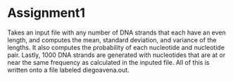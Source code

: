 # Assignment1
Takes an input file with any number of DNA strands that each have an even length, and computes the mean, standard deviation, and variance of the lengths. It also computes the probability of each nucleotide and nucleotide pair. Lastly, 1000 DNA strands are generated with nucleotides that are at or near the same frequency as calculated in the inputed file. All of this is written onto a file labeled diegoavena.out.
